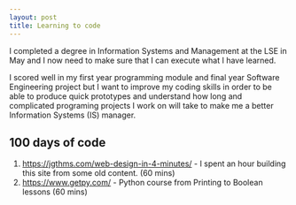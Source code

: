 ```yaml
---
layout: post
title: Learning to code
---
```


I completed a degree in Information Systems and Management at the LSE in May and I now need to make sure that I can execute what I have learned. 

I scored well in my first year programming module and final year Software Engineering project but I want to improve my coding skills in order to be able to produce quick prototypes and understand how long and complicated programing projects I work on will take to make me a better Information Systems (IS) manager.

## 100 days of code
1. https://jgthms.com/web-design-in-4-minutes/ - I spent an hour building this site from some old content. (60 mins)
2. https://www.getpy.com/ - Python course from Printing to Boolean lessons (60 mins)

